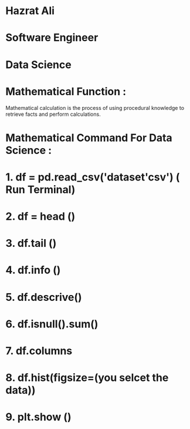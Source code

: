 # Hazrat Ali

# Software Engineer 

# Data Science 

# Mathematical Function :

Mathematical calculation is the process of using procedural knowledge to retrieve facts and perform calculations.

# Mathematical Command For Data Science :

# 1. df = pd.read_csv('dataset'csv') ( Run Terminal)

# 2. df = head ()

# 3. df.tail ()

# 4. df.info ()

# 5. df.descrive()

# 6. df.isnull().sum()

# 7. df.columns

# 8. df.hist(figsize=(you selcet the data)) 

# 9. plt.show ()